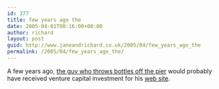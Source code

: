 ```yaml
---
id: 377
title: few years ago the
date: 2005-04-01T08:16:00+00:00
author: richard
layout: post
guid: http://www.janeandrichard.co.uk/2005/04/few_years_ago_the
permalink: /2005/04/few_years_ago_the/
---
```

A few years ago, [the guy who throws bottles off the pier](http://news.bbc.co.uk/1/hi/england/southern_counties/4396415.stm) would probably have received venture capital investment for his [web site](http://www.conwasa.demon.co.uk/bottle.htm).